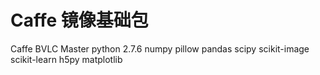 

# Caffe 镜像基础包

Caffe BVLC Master 
python 2.7.6 
numpy 
pillow 
pandas 
scipy 
scikit-image 
scikit-learn 
h5py 
matplotlib 

